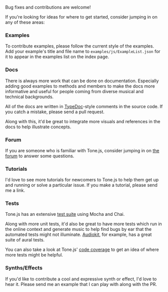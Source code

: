 Bug fixes and contributions are welcome!

If you're looking for ideas for where to get started, consider jumping in on any of these areas:

### Examples

To contribute examples, please follow the current style of the examples. Add your example's title and file name to `examples/js/ExampleList.json` for it to appear in the examples list on the index page.

### Docs

There is always more work that can be done on documentation. Especially adding good examples to methods and members to make the docs more informative and useful for people coming from diverse musical and technical backgrounds.

All of the docs are written in [TypeDoc](https://typedoc.org/)-style comments in the source code. If you catch a mistake, please send a pull request.

Along with this, it'd be great to integrate more visuals and references in the docs to help illustrate concepts.

### Forum

If you are someone who is familiar with Tone.js, consider jumping in on [the forum](https://groups.google.com/forum/#!forum/tonejs) to answer some questions.

### Tutorials

I'd love to see more tutorials for newcomers to Tone.js to help them get up and running or solve a particular issue. If you make a tutorial, please send me a link.

### Tests

Tone.js has an extensive [test suite](https://github.com/Tonejs/Tone.js/wiki/Testing) using Mocha and Chai.

Along with more unit tests, it'd also be great to have more tests which run in the online context and generate music to help find bugs by ear that the automated tests might not illuminate. [Audiokit](http://audiokit.io/tests/), for example, has a great suite of aural tests.

You can also take a look at Tone.js' [code coverage](https://coveralls.io/github/Tonejs/Tone.js) to get an idea of where more tests might be helpful.

### Synths/Effects

If you'd like to contribute a cool and expressive synth or effect, I'd love to hear it. Please send me an example that I can play with along with the PR.

